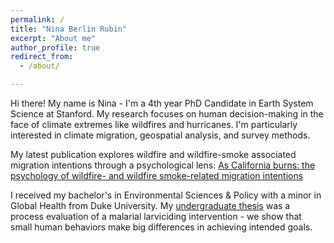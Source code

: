 ```yaml
---
permalink: /
title: "Nina Berlin Rubin"
excerpt: "About me"
author_profile: true
redirect_from: 
  - /about/

---
```


Hi there! My name is Nina - I'm a 4th year PhD Candidate in Earth System Science at Stanford. My research focuses on human decision-making in the face of climate extremes like wildfires and hurricanes. I'm particularly interested in climate migration, geospatial analysis, and survey methods. 

My latest publication explores wildfire and wildfire-smoke associated migration intentions through a psychological lens: [As California burns: the psychology of wildfire- and wildfire smoke-related migration intentions](https://link.springer.com/article/10.1007/s11111-022-00409-w)

I received my bachelor's in Environmental Sciences & Policy with a minor in Global Health from Duke University. My [undergraduate thesis](https://www.mdpi.com/1660-4601/17/19/7309) was a process evaluation of a malarial larviciding intervention - we show that small human behaviors make big differences in achieving intended goals. 

